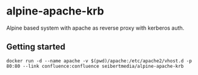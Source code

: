 # alpine-apache-krb

Alpine based system with apache as reverse proxy with kerberos auth.

## Getting started

```
docker run -d --name apache -v $(pwd)/apache:/etc/apache2/vhost.d -p 80:80 --link confluence:confluence seibertmedia/alpine-apache-krb
```
